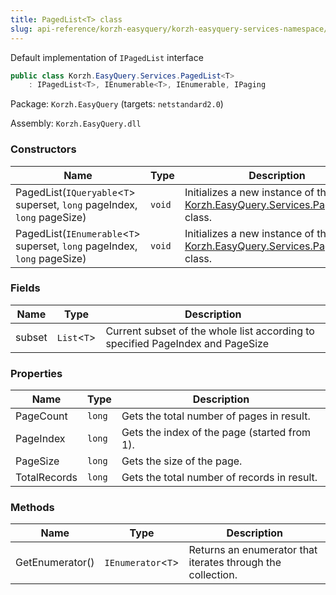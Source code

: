```yaml
---
title: PagedList<T> class
slug: api-reference/korzh-easyquery/korzh-easyquery-services-namespace/pagedlist-t--class
---
```

Default implementation of `IPagedList` interface
```csharp
public class Korzh.EasyQuery.Services.PagedList<T>
    : IPagedList<T>, IEnumerable<T>, IEnumerable, IPaging

```
Package: `Korzh.EasyQuery` (targets: `netstandard2.0`)

Assembly: `Korzh.EasyQuery.dll`

### Constructors

| Name | Type | Description | 
| --- | --- | --- | 
| PagedList(`IQueryable`&lt;`T`&gt; superset, `long` pageIndex, `long` pageSize) | `void` | Initializes a new instance of the [Korzh.EasyQuery.Services.PagedList`1](api-reference/korzh-easyquery/korzh-easyquery-services-namespace/pagedlist-t--class) class. | 
| PagedList(`IEnumerable`&lt;`T`&gt; superset, `long` pageIndex, `long` pageSize) | `void` | Initializes a new instance of the [Korzh.EasyQuery.Services.PagedList`1](api-reference/korzh-easyquery/korzh-easyquery-services-namespace/pagedlist-t--class) class. | 


### Fields

| Name | Type | Description | 
| --- | --- | --- | 
| subset | `List`&lt;`T`&gt; | Current subset of the whole list according to specified PageIndex and PageSize | 


### Properties

| Name | Type | Description | 
| --- | --- | --- | 
| PageCount | `long` | Gets the total number of pages in result. | 
| PageIndex | `long` | Gets the index of the page (started from 1). | 
| PageSize | `long` | Gets the size of the page. | 
| TotalRecords | `long` | Gets the total number of records in result. | 


### Methods

| Name | Type | Description | 
| --- | --- | --- | 
| GetEnumerator() | `IEnumerator`&lt;`T`&gt; | Returns an enumerator that iterates through the collection. |